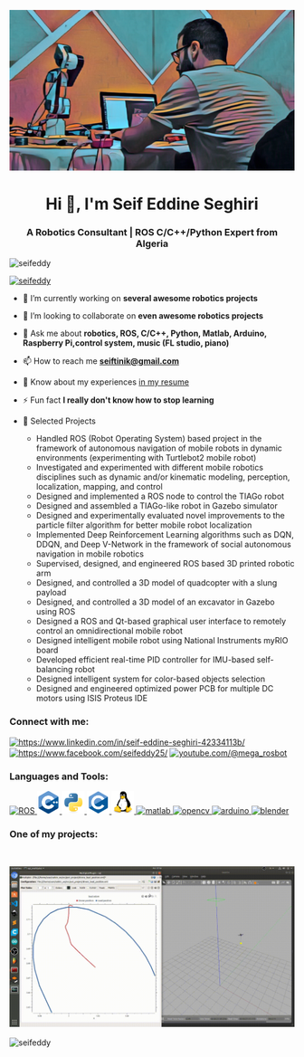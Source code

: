 <!-- ![A welcome picture.](https://github.com/seifEddy/seifEddy/blob/main/welcome.png)
<p style="background-image: url('https://github.com/seifEddy/seifEddy/blob/main/welcome.png');"> -->
<p align="center"> <img src="https://github.com/seifEddy/seifEddy/blob/main/welcome2.png" alt="background" width="600"/> </p>
<h1 align="center">Hi 👋, I'm Seif Eddine Seghiri</h1>
<h3 align="center">A Robotics Consultant | ROS C/C++/Python Expert from Algeria</h3>

<p align="left"> <img src="https://komarev.com/ghpvc/?username=seifeddy&label=Profile%20views&color=0e75b6&style=flat" alt="seifeddy" /> </p>

<p align="left"> <a href="https://github.com/ryo-ma/github-profile-trophy"><img src="https://github-profile-trophy.vercel.app/?username=seifeddy" alt="seifeddy" /></a> </p>

- 🔭 I’m currently working on **several awesome robotics projects**

- 👯 I’m looking to collaborate on **even awesome robotics projects**

- 💬 Ask me about **robotics, ROS, C/C++, Python, Matlab, Arduino, Raspberry Pi,control system, music (FL studio, piano)**

- 📫 How to reach me **seiftinik@gmail.com**

- 📄 Know about my experiences [in my resume](https://drive.google.com/file/d/1UL9E1p-0TCwpDfeMWwjahK5n3utd-Xxm/view?usp=sharing)

- ⚡ Fun fact **I really don't know how to stop learning**

- 🧠 Selected Projects <br>
    - Handled ROS (Robot Operating System) based project in the framework of autonomous navigation of mobile robots
in dynamic environments (experimenting with Turtlebot2 mobile robot)<br>
    - Investigated and experimented with different mobile robotics disciplines such as dynamic and/or kinematic
modeling, perception, localization, mapping, and control<br>
    - Designed and implemented a ROS node to control the TIAGo robot<br>
    - Designed and assembled a TIAGo-like robot in Gazebo simulator<br>
    - Designed and experimentally evaluated novel improvements to the particle filter algorithm for better mobile robot
localization<br>
    - Implemented Deep Reinforcement Learning algorithms such as DQN, DDQN, and Deep V-Network in the
framework of social autonomous navigation in mobile robotics<br>
    - Supervised, designed, and engineered ROS based 3D printed robotic arm<br>
    - Designed, and controlled a 3D model of quadcopter with a slung payload<br>
    - Designed, and controlled a 3D model of an excavator in Gazebo using ROS<br>
    - Designed a ROS and Qt-based graphical user interface to remotely control an omnidirectional mobile robot<br>
    - Designed intelligent mobile robot using National Instruments myRIO board<br>
    - Developed efficient real-time PID controller for IMU-based self-balancing robot<br>
    - Designed intelligent system for color-based objects selection<br>
    - Designed and engineered optimized power PCB for multiple DC motors using ISIS Proteus IDE<br>

<h3 align="left">Connect with me:</h3>
<p align="left">
<a href="https://linkedin.com/in/https://www.linkedin.com/in/seif-eddine-seghiri-42334113b/" target="blank"><img align="center" src="https://raw.githubusercontent.com/rahuldkjain/github-profile-readme-generator/master/src/images/icons/Social/linked-in-alt.svg" alt="https://www.linkedin.com/in/seif-eddine-seghiri-42334113b/" height="30" width="40" /></a>
<a href="https://fb.com/https://www.facebook.com/seifeddy25/" target="blank"><img align="center" src="https://raw.githubusercontent.com/rahuldkjain/github-profile-readme-generator/master/src/images/icons/Social/facebook.svg" alt="https://www.facebook.com/seifeddy25/" height="30" width="40" /></a>
<a href="https://www.youtube.com/c/youtube.com/@mega_rosbot" target="blank"><img align="center" src="https://raw.githubusercontent.com/rahuldkjain/github-profile-readme-generator/master/src/images/icons/Social/youtube.svg" alt="youtube.com/@mega_rosbot" height="30" width="40" /></a>
</p>

<h3 align="left">Languages and Tools:</h3>
<p align="left"> <a href="https://ros.org/" target="_blank" rel="noreferrer"> <img src="https://github.com/ros-infrastructure/artwork/blob/master/ros_logo.svg" alt="ROS" width="40" height="40"/> </a> <a href="https://www.w3schools.com/cpp/" target="_blank" rel="noreferrer"> <img src="https://raw.githubusercontent.com/devicons/devicon/master/icons/cplusplus/cplusplus-original.svg" alt="cplusplus" width="40" height="40"/> </a> <a href="https://www.python.org" target="_blank" rel="noreferrer"> <img src="https://raw.githubusercontent.com/devicons/devicon/master/icons/python/python-original.svg" alt="python" width="40" height="40"/> </a> <a href="https://www.cprogramming.com/" target="_blank" rel="noreferrer"> <img src="https://raw.githubusercontent.com/devicons/devicon/master/icons/c/c-original.svg" alt="c" width="40" height="40"/> </a> <a href="https://www.linux.org/" target="_blank" rel="noreferrer"> <img src="https://raw.githubusercontent.com/devicons/devicon/master/icons/linux/linux-original.svg" alt="linux" width="40" height="40"/> </a> <a href="https://www.mathworks.com/" target="_blank" rel="noreferrer"> <img src="https://upload.wikimedia.org/wikipedia/commons/2/21/Matlab_Logo.png" alt="matlab" width="40" height="40"/> </a> <a href="https://opencv.org/" target="_blank" rel="noreferrer"> <img src="https://www.vectorlogo.zone/logos/opencv/opencv-icon.svg" alt="opencv" width="40" height="40"/> </a>  <a href="https://www.arduino.cc/" target="_blank" rel="noreferrer"> <img src="https://cdn.worldvectorlogo.com/logos/arduino-1.svg" alt="arduino" width="40" height="40"/> </a> <a href="https://www.blender.org/" target="_blank" rel="noreferrer"> <img src="https://download.blender.org/branding/community/blender_community_badge_white.svg" alt="blender" width="40" height="40"/> </a> </p>

<h3 align="left">One of my projects:</h3><br>

![](https://github.com/seifEddy/seifEddy/blob/main/px4_drone_with_payload_gazebo.gif)

<!--<p><img align="left" src="https://github-readme-stats.vercel.app/api/top-langs?username=seifeddy&show_icons=true&locale=en&layout=compact" alt="seifeddy" /></p>-->

<!--<p>&nbsp;<img align="center" src="https://github-readme-stats.vercel.app/api?username=seifeddy&show_icons=true&locale=en" alt="seifeddy" /></p>-->

<p><img align="center" src="https://github-readme-streak-stats.herokuapp.com/?user=seifeddy&" alt="seifeddy" /></p>
